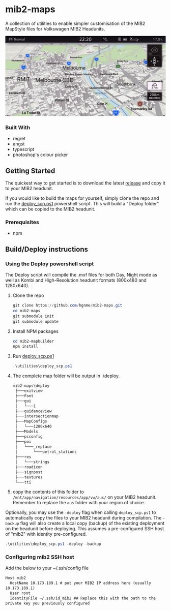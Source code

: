 # mib2-maps
A collection of utilities to enable simpler customisation of the MIB2 MapStyle files for Volkswagen MIB2 Headunits.

![iOS 15 Styled maps in NightMode](img/before-after.gif)
### Built With
* regret
* angst
* typescript
* photoshop's colour picker

## Getting Started
The quickest way to get started is to download the latest [release](https://github.com/hgnme/mib2-maps/releases/latest) and copy it to your MIB2 headunit.

If you would like to build the maps for yourself, simply clone the repo and run the [deploy_scp.ps1](utilities/deploy_scp.ps1) powershell script. This will build a "Deploy folder" which can be copied to the MIB2 headunit.

### Prerequisites
* npm

## Build/Deploy instructions
### Using the Deploy powershell script
The Deploy script will compile the .mxf files for both Day, Night mode as well as Kombi and High-Resolution headunit formats (800x480 and 1280x640).
1. Clone the repo
   ```powershell
   git clone https://github.com/hgnme/mib2-maps.git 
   cd mib2-maps
   git submodule init 
   git submodule update
   ```
2. Install NPM packages
   ```powershell
   cd mib2-mapbuilder 
   npm install
   ```
3. Run [deploy_scp.ps1](utilities/deploy_scp.ps1)
   ```powershell
   .\utilities\deploy_scp.ps1
   ```
4. The complete map folder will be output in .\deploy.
   ```
   mib2-maps\deploy
    ├───exitview
    ├───Font
    ├───gui
    │   └───1
    ├───guidanceview
    ├───intersectionmap
    ├───MapConfigs
    │   └───1280x640
    ├───Models
    ├───pcconfig
    ├───poi
    │   └───_replace
    │       └───petrol_stations
    ├───res
    │   └───strings
    ├───roadicon
    ├───signpost
    ├───textures
    └───tti
    ```
5. copy the contents of this folder to ```/mnt/app/navigation/resources/app/vw/aus/``` on your MIB2 headunit. Remember to replace the ```aus``` folder with your region of choice.

Optionally, you may use the ```-deploy``` flag when calling ```deploy_scp.ps1``` to automatically copy the files to your MIB2 headunit during compilation. The ```-backup``` flag will also create a local copy (backup) of the existing deployment on the headunit before deploying.
This assumes a pre-configured SSH host of "mib2" with identity pre-configured.
```powershell
.\utilities\deploy_scp.ps1 -deploy -backup
```

### Configuring mib2 SSH host
Add the below to your ~/.ssh/config file
```
Host mib2
  HostName 10.173.189.1 # put your MIB2 IP address here (usually 10.173.189.1)
  User root
  IdentityFile ~/.ssh/id_mib2 ## Replace this with the path to the private key you previously configured
```
